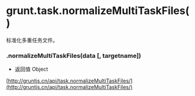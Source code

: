 # grunt.task.normalizeMultiTaskFiles()

标准化多重任务文件。

### .normalizeMultiTaskFiles(data [, targetname])

* 返回值 Object

[http://gruntjs.cn/api/task.normalizeMultiTaskFiles/](http://gruntjs.cn/api/task.normalizeMultiTaskFiles/)